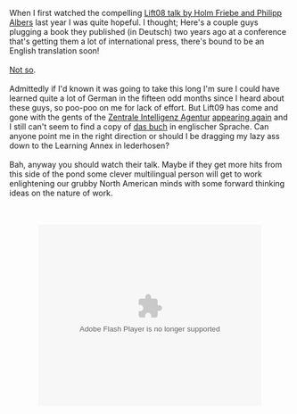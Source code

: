 When I first watched the compelling <a href="http://www.liftconference.com/hedonistic-company">Lift08 talk by Holm Friebe and Philipp Albers</a> last year I was quite hopeful. I thought; Here's a couple guys plugging a book they published (in Deutsch) two years ago at a conference that's getting them a lot of international press, there's bound to be an English translation soon!<br /><br /><a href="http://www.google.com/search?source=ig&amp;hl=en&amp;rlz=&amp;q=%22Wir+nennen+es+Arbeit%22+%22english+edition%22&amp;aq=f&amp;oq=">Not so</a>.<br /><br />Admittedly if I'd known it was going to take this long I'm sure I could have learned quite a lot of German in the fifteen odd months since I heard about these guys, so poo-poo on me for lack of effort. But Lift09 has come and gone with the gents of the <a href="http://www.zentrale-intelligenz-agentur.de/">Zentrale Intelligenz Agentur</a> <a href="http://www.tiburon-tv.com/2009/03/05/holm-friebe-philipp-albers-zentrale-intelligenz-agentur-lift09/">appearing again</a> and I still can't seem to find a copy of <a href="http://wirnennenesarbeit.de/">das buch</a> in englischer Sprache. Can anyone point me in the right direction or should I be dragging my lazy ass down to the Learning Annex in lederhosen?<br /><br />Bah, anyway you should watch their talk. Maybe if they get more hits from this side of the pond some clever multilingual person will get to work enlightening our grubby North American minds with some forward thinking ideas on the nature of work.<br /><br /><div align="center"><br /><embed style="WIDTH: 400px; HEIGHT: 326px" src="http://video.google.com/googleplayer.swf?docid=" type="application/x-shockwave-flash" allowscriptaccess="always" allowfullscreen="true" hl="en&amp;fs="></embed> </div>